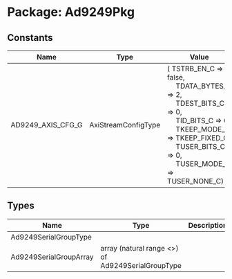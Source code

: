 # Package: Ad9249Pkg

## Constants

| Name              | Type                | Value                                                                                                                                                                                                                                                                                                                                                                                                                                       | Description |
| ----------------- | ------------------- | ------------------------------------------------------------------------------------------------------------------------------------------------------------------------------------------------------------------------------------------------------------------------------------------------------------------------------------------------------------------------------------------------------------------------------------------- | ----------- |
| AD9249_AXIS_CFG_G | AxiStreamConfigType |  (       TSTRB_EN_C    => false,<br><span style="padding-left:20px">       TDATA_BYTES_C => 2,<br><span style="padding-left:20px">       TDEST_BITS_C  => 0,<br><span style="padding-left:20px">       TID_BITS_C    => 0,<br><span style="padding-left:20px">       TKEEP_MODE_C  => TKEEP_FIXED_C,<br><span style="padding-left:20px">       TUSER_BITS_C  => 0,<br><span style="padding-left:20px">       TUSER_MODE_C  => TUSER_NONE_C) |             |
## Types

| Name                   | Type                                               | Description |
| ---------------------- | -------------------------------------------------- | ----------- |
| Ad9249SerialGroupType  |                                                    |             |
| Ad9249SerialGroupArray | array (natural range <>) of Ad9249SerialGroupType  |             |
